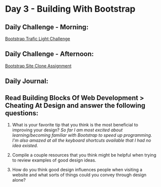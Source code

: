 # Day 3 - Building With Bootstrap

## Daily Challenge - Morning:
[Bootstrap Trafic Light Challenge](https://github.com/IDMiller2020/trafic_light_exercise)


## Daily Challenge - Afternoon:
[Bootstrap Site Clone Assignment](https://github.com/IDMiller2020/site-clone2)


## Daily Journal:

## Read Building Blocks Of Web Development > Cheating At Design and answer the following questions:

1. What is your favorite tip that you think is the most beneficial to improving your design?
*So far I am most excited about learning/becoming familiar with Bootstrap to speed up programming.  I'm also amazed at all the keyboard shortcuts available that I had no idea existed.*

2. Compile a couple resources that you think might be helpful when trying to review examples of good design ideas.

3. How do you think good design influences people when visiting a website and what sorts of things could you convey through design alone?